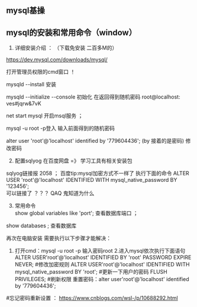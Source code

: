 ## mysql基操
##  mysql的安装和常用命令（window）
1. 详细安装介绍 ： 
（下载免安装  二百多M的）

https://dev.mysql.com/downloads/mysql/

打开管理员权限的cmd窗口  ！

mysqld --install   安装  

mysqld --initialize --console  初始化   在返回得到随机密码 root@localhost: ves#jqrw&7vK

net start mysql 开启msql服务 ； 

mysql -u root -p登入   输入前面得到的随机密码   

alter user 'root'@'localhost' identified by '779604436';     (by 接着的是密码)    修改密码


2. 配置sqlyog   在百度网盘  =》 学习工具有相关安装包

sqlyog链接报 2058   ； 百度tip:mysql加密方式不一样了 
执行下面的命令
ALTER USER 'root'@'localhost' IDENTIFIED WITH mysql_native_password BY '123456';   
可以链接了 ？？？ QAQ  鬼知道为什么  

3. 常用命令   
 show global variables like 'port';      查看数据库端口  ；

show databases ;   查看数据库

再次在电脑安装 需要执行以下步骤才能解决：

1. 打开cmd：mysql -u root -p 
输入密码root
2.进入mysql依次执行下面语句
ALTER USER'root'@'localhost' IDENTIFIED BY 'root' PASSWORD EXPIRE NEVER; #修改加密规则 
ALTER USER'root'@'localhost' IDENTIFIED WITH mysql_native_password BY 'root'; #更新一下用户的密码 
FLUSH PRIVILEGES; #刷新权限
重置密码：alter user'root'@'localhost' identified by '779604436';

#忘记密码重新设置  ： https://www.cnblogs.com/wsl-/p/10688292.html